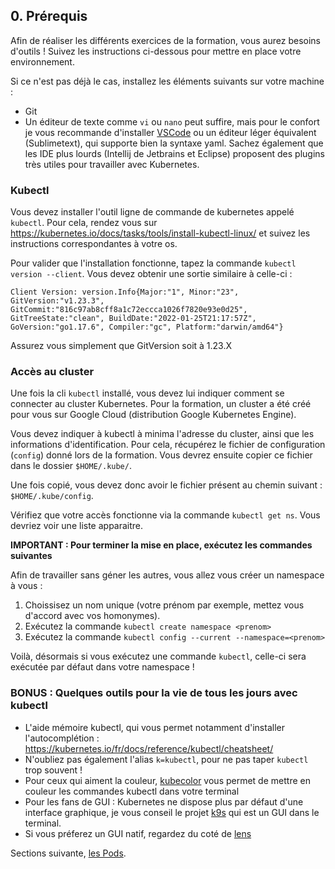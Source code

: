 ## 0. Prérequis

Afin de réaliser les différents exercices de la formation, vous aurez besoins d'outils ! Suivez les instructions ci-dessous pour mettre en place votre environnement.

Si ce n'est pas déjà le cas, installez les éléments suivants sur votre machine :
* Git
* Un éditeur de texte comme `vi` ou `nano` peut suffire, mais pour le confort je vous recommande d'installer [VSCode](https://code.visualstudio.com/) ou un éditeur léger équivalent (Sublimetext), qui supporte bien la syntaxe yaml. Sachez également que les IDE plus lourds (Intellij de Jetbrains et Eclipse) proposent des plugins très utiles pour travailler avec Kubernetes.

### Kubectl

Vous devez installer l'outil ligne de commande de kubernetes appelé `kubectl`. Pour cela, rendez vous sur https://kubernetes.io/docs/tasks/tools/install-kubectl-linux/ et suivez les instructions correspondantes à votre os.

Pour valider que l'installation fonctionne, tapez la commande `kubectl version --client`. Vous devez obtenir une sortie similaire à celle-ci :

```
Client Version: version.Info{Major:"1", Minor:"23", GitVersion:"v1.23.3", GitCommit:"816c97ab8cff8a1c72eccca1026f7820e93e0d25", GitTreeState:"clean", BuildDate:"2022-01-25T21:17:57Z", GoVersion:"go1.17.6", Compiler:"gc", Platform:"darwin/amd64"}
```

Assurez vous simplement que GitVersion soit à 1.23.X

### Accès au cluster

Une fois la cli `kubectl` installé, vous devez lui indiquer comment se connecter au cluster Kubernetes. Pour la formation, un cluster a été créé pour vous sur Google Cloud (distribution Google Kubernetes Engine).

Vous devez indiquer à kubectl à minima l'adresse du cluster, ainsi que les informations d'identification. Pour cela, récupérez le fichier de configuration (`config`) donné lors de la formation. Vous devrez ensuite copier ce fichier dans le dossier `$HOME/.kube/`. 

Une fois copié, vous devez donc avoir le fichier présent au chemin suivant : `$HOME/.kube/config`.

Vérifiez que votre accès fonctionne via la commande `kubectl get ns`. Vous devriez voir une liste apparaitre.

**IMPORTANT : Pour terminer la mise en place, exécutez les commandes suivantes**

Afin de travailler sans géner les autres, vous allez vous créer un namespace à vous :

1. Choissisez un nom unique (votre prénom par exemple, mettez vous d'accord avec vos homonymes).
2. Exécutez la commande `kubectl create namespace <prenom>`
3. Exécutez la commande `kubectl config --current --namespace=<prenom>`

Voilà, désormais si vous exécutez une commande `kubectl`, celle-ci sera exécutée par défaut dans votre namespace !

### BONUS : Quelques outils pour la vie de tous les jours avec kubectl

* L'aide mémoire kubectl, qui vous permet notamment d'installer l'autocomplétion : https://kubernetes.io/fr/docs/reference/kubectl/cheatsheet/
* N'oubliez pas également l'alias `k=kubectl`, pour ne pas taper `kubectl` trop souvent !
* Pour ceux qui aiment la couleur, [kubecolor](https://github.com/hidetatz/kubecolor) vous permet de mettre en couleur les commandes kubectl dans votre terminal
* Pour les fans de GUI : Kubernetes ne dispose plus par défaut d'une interface graphique, je vous conseil le projet [k9s](https://k9scli.io/) qui est un GUI dans le terminal.
* Si vous préferez un GUI natif, regardez du coté de [lens](https://k8slens.dev/)

Sections suivante, [les Pods](1_pods.md).
